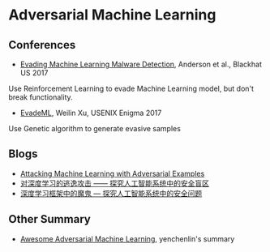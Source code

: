 # Adversarial Machine Learning

## Conferences
* [Evading Machine Learning Malware Detection](https://www.blackhat.com/docs/us-17/thursday/us-17-Anderson-Bot-Vs-Bot-Evading-Machine-Learning-Malware-Detection-wp.pdf), Anderson et al., Blackhat US 2017

Use Reinforcement Learning to evade Machine Learning model, but don't break functionality.

* [EvadeML](http://evademl.org/gpevasion/), Weilin Xu, USENIX Enigma 2017

Use Genetic algorithm to generate evasive samples

## Blogs
* [Attacking Machine Learning with Adversarial Examples](https://blog.openai.com/adversarial-example-research/)
* [对深度学习的逃逸攻击 —— 探究人工智能系统中的安全盲区](http://bobao.360.cn/learning/detail/4569.html)
* [深度学习框架中的魔鬼 — 探究人工智能系统中的安全问题](http://blogs.360.cn/blog/devils-in-the-deep-learning-framework/)

## Other Summary
* [Awesome Adversarial Machine Learning](https://github.com/yenchenlin/awesome-adversarial-machine-learning),  yenchenlin's summary

